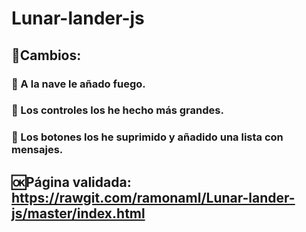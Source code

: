 # Lunar-lander-js

##  :pushpin:Cambios:
### :pushpin: A la nave le añado fuego.
### :pushpin: Los controles los he hecho más grandes.
### :pushpin: Los botones los he suprimido y añadido una lista con mensajes.

## :ok:Página validada: https://rawgit.com/ramonaml/Lunar-lander-js/master/index.html


